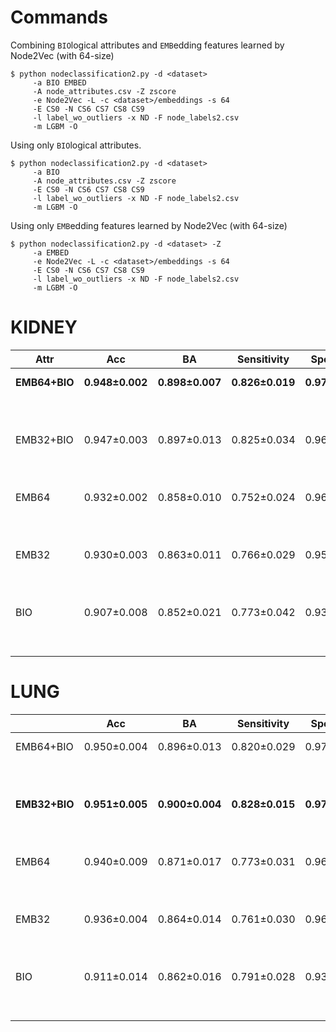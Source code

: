 
  
# Commands

Combining `BIO`logical attributes and `EMB`edding features learned by Node2Vec (with 64-size)

```shell
$ python nodeclassification2.py -d <dataset> 
     -a BIO EMBED  
     -A node_attributes.csv -Z zscore
     -e Node2Vec -L -c <dataset>/embeddings -s 64
     -E CS0 -N CS6 CS7 CS8 CS9
     -l label_wo_outliers -x ND -F node_labels2.csv 
     -m LGBM -O
```

Using only  `BIO`logical attributes.

```shell
$ python nodeclassification2.py -d <dataset> 
     -a BIO  
     -A node_attributes.csv -Z zscore
     -E CS0 -N CS6 CS7 CS8 CS9
     -l label_wo_outliers -x ND -F node_labels2.csv 
     -m LGBM -O
```

Using only `EMB`edding features learned by Node2Vec (with 64-size)

```shell
$ python nodeclassification2.py -d <dataset> -Z        
     -a EMBED 
     -e Node2Vec -L -c <dataset>/embeddings -s 64 
     -E CS0 -N CS6 CS7 CS8 CS9
     -l label_wo_outliers -x ND -F node_labels2.csv
     -m LGBM -O
```

# KIDNEY

| Attr | Acc    | BA          | Sensitivity   | Specificity   | MCC         | CM            |
| ---- | ------ | ---         | ------------- | ------------- | ----------- | ------------- |
| **EMB64+BIO** | **0.948±0.002** | **0.898±0.007** | **0.826±0.019**   | **0.970±0.005**   | **0.797±0.007** | [[ 727  153]  |
| |             |             |               |               |             |  [ 150 4832]] |
| EMB32+BIO | 0.947±0.003 | 0.897±0.013 | 0.825±0.034   | 0.969±0.009   | 0.794±0.008 | [[ 726  154]  |
|      |             |             |               |               |             |  [ 156 4826]] |
| EMB64 | 0.932±0.002 | 0.858±0.010 | 0.752±0.024   | 0.964±0.005   | 0.730±0.009 | [[ 662  218]  |
|      |             |             |               |               |             |  [ 179 4803]] |
| EMB32 | 0.930±0.003 | 0.863±0.011 | 0.766±0.029   | 0.959±0.008   | 0.727±0.008 | [[ 674  206]  |
|      |             |             |               |               |             |  [ 203 4779]] |
| BIO | 0.907±0.008 | 0.852±0.021 | 0.773±0.042   | 0.931±0.004   | 0.662±0.033 | [[ 680  200]  |
|      |             |             |               |               |             |  [ 343 4639]] |


# LUNG

|      | Acc    | BA          | Sensitivity   | Specificity   | MCC         | CM            |
| ---- | ------ | ---         | ------------- | ------------- | ----------- | ------------- |
| EMB64+BIO | 0.950±0.004 | 0.896±0.013 | 0.820±0.029   | 0.972±0.005   | 0.799±0.017 | [[ 708  155]  |
|      |             |             |               |               |             |  [ 140 4910]] |
| **EMB32+BIO** | **0.951±0.005** | **0.900±0.004** | **0.828±0.015**   | **0.972±0.008**   | **0.804±0.016** | [[ 715  148]  |
|      |             |             |               |               |             |  [ 141 4909]] |
| EMB64 | 0.940±0.009 | 0.871±0.017 | 0.773±0.031   | 0.969±0.007   | 0.756±0.034 | [[ 667  196]  |
|      |             |             |               |               |             |  [ 158 4892]] |
| EMB32 | 0.936±0.004 | 0.864±0.014 | 0.761±0.030   | 0.966±0.004   | 0.741±0.019 | [[ 657  206]  |
|      |             |             |               |               |             |  [ 170 4880]] |
| BIO | 0.911±0.014 | 0.862±0.016 | 0.791±0.028   | 0.932±0.015   | 0.675±0.041 | [[ 683  180]  |
|      |             |             |               |               |             |  [ 345 4705]] |
